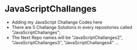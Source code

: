 # JavaScriptChallanges
 - Adding my JavaScript Challange Codes here
 - There are 5 Challange Solutions in every repositories called "JavaScriptChallanges";
 - The Next Repo names will be "JavaScriptChallanges2", "JavaScriptChallanges3", "JavaScriptChallanges4" ...

